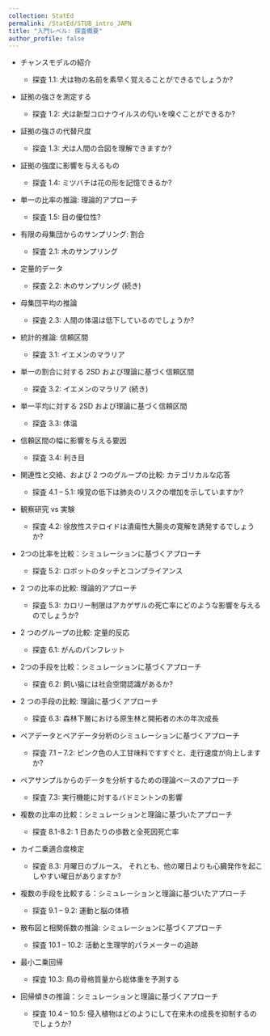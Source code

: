 ```yaml
---
collection: StatEd
permalink: /StatEd/STUB_intro_JAPN
title: "入門レベル: 探査概要"
author_profile: false
---
```


<style>
  hr {
    height: 2px;
    background-color: #E5E4E2;
    border: none;
  }

  .no-italics {
      font-style: normal;   
  }
</style>

* チャンスモデルの紹介
  * 探査 1.1: 犬は物の名前を素早く覚えることができるでしょうか?

* 証拠の強さを測定する
  * 探査 1.2: 犬は新型コロナウイルスの匂いを嗅ぐことができるか?

* 証拠の強さの代替尺度
  * 探査 1.3: 犬は人間の合図を理解できますか?

* 証拠の強度に影響を与えるもの
  * 探査 1.4: ミツバチは花の形を記憶できるか?

* 単一の比率の推論: 理論的アプローチ
  * 探査 1.5: 目の優位性?

* 有限の母集団からのサンプリング: 割合
  * 探査 2.1: 木のサンプリング

* 定量的データ
  * 探査 2.2: 木のサンプリング (続き)

* 母集団平均の推論
  * 探査 2.3: 人間の体温は低下しているのでしょうか?

* 統計的推論: 信頼区間
  * 探査 3.1: イエメンのマラリア

* 単一の割合に対する 2SD および理論に基づく信頼区間
  * 探査 3.2: イエメンのマラリア (続き)

* 単一平均に対する 2SD および理論に基づく信頼区間
  * 探査 3.3: 体温

* 信頼区間の幅に影響を与える要因
  * 探査 3.4: 利き目

* 関連性と交絡、および 2 つのグループの比較: カテゴリカルな応答
  * 探査 4.1 – 5.1: 嗅覚の低下は肺炎のリスクの増加を示していますか?

* 観察研究 vs 実験
  * 探査 4.2: 徐放性ステロイドは潰瘍性大腸炎の寛解を誘発するでしょうか?

* 2つの比率を比較：シミュレーションに基づくアプローチ
  * 探査  5.2: ロボットのタッチとコンプライアンス

* 2 つの比率の比較: 理論的アプローチ
  * 探査 5.3: カロリー制限はアカゲザルの死亡率にどのような影響を与えるのでしょうか?

* 2 つのグループの比較: 定量的反応
  * 探査  6.1: がんのパンフレット

* 2つの手段を比較：シミュレーションに基づくアプローチ
  * 探査 6.2: 飼い猫には社会空間認識があるか?

* 2 つの手段の比較: 理論に基づくアプローチ
  * 探査 6.3: 森林下層における原生林と開拓者の木の年次成長

* ペアデータとペアデータ分析のシミュレーションに基づくアプローチ
  * 探査 7.1 – 7.2: ピンク色の人工甘味料ですすぐと、走行速度が向上しますか?

* ペアサンプルからのデータを分析するための理論ベースのアプローチ
  * 探査 7.3: 実行機能に対するバドミントンの影響

* 複数の比率の比較：シミュレーションと理論に基づいたアプローチ
  * 探査 8.1-8.2: 1 日あたりの歩数と全死因死亡率

* カイ二乗適合度検定
  * 探査 8.3: 月曜日のブルース。 それとも、他の曜日よりも心臓発作を起こしやすい曜日がありますか?

* 複数の手段を比較する：シミュレーションと理論に基づいたアプローチ
  * 探査 9.1 – 9.2: 運動と脳の体積

* 散布図と相関係数の推論: シミュレーションに基づくアプローチ
  * 探査 10.1 – 10.2: 活動と生理学的パラメーターの追跡

* 最小二乗回帰
  * 探査 10.3: 鳥の骨格質量から総体重を予測する

* 回帰傾きの推論：シミュレーションと理論に基づくアプローチ
  * 探査 10.4 – 10.5: 侵入植物はどのようにして在来木の成長を抑制するのでしょうか?
